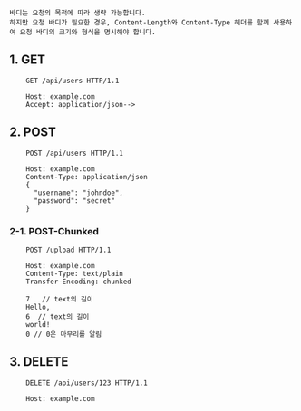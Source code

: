 
	
	바디는 요청의 목적에 따라 생략 가능합니다. 
    하지만 요청 바디가 필요한 경우, Content-Length와 Content-Type 헤더를 함께 사용하여 요청 바디의 크기와 형식을 명시해야 합니다.

##	1. GET
```
	GET /api/users HTTP/1.1

	Host: example.com
	Accept: application/json-->
```

## 	2. POST
```
	POST /api/users HTTP/1.1
	
    Host: example.com
	Content-Type: application/json
	{
	  "username": "johndoe",
	  "password": "secret"
	}

```



###	2-1. POST-Chunked
```
	POST /upload HTTP/1.1

	Host: example.com
	Content-Type: text/plain
	Transfer-Encoding: chunked

	7   // text의 길이
	Hello,
	6  // text의 길이 
	world!
	0 // 0은 마무리를 알림

```
 

##	3. DELETE
```
	DELETE /api/users/123 HTTP/1.1
    
	Host: example.com
```
